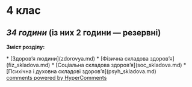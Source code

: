 <div id="hypercomments_widget" class="js-hypercomments-widget invisible"></div>

4 клас
=============================================
## <i>34 години</i> (із них 2 години — резервні)

<p><b>Зміст розділу:</b></p>
* [Здоров’я людини](zdorovya.md)
* [Фізична складова здоров’я](fiz_skladova.md)
* [Соціальна складова здоров’я](soc_skladova.md)
* [Психічна і духовна складові здоров’я](psyh_skladova.md)


<div class="js-hypercomments-container">
<a href="http://hypercomments.com" class="hc-link" title="comments widget">comments powered by HyperComments</a>
</div>